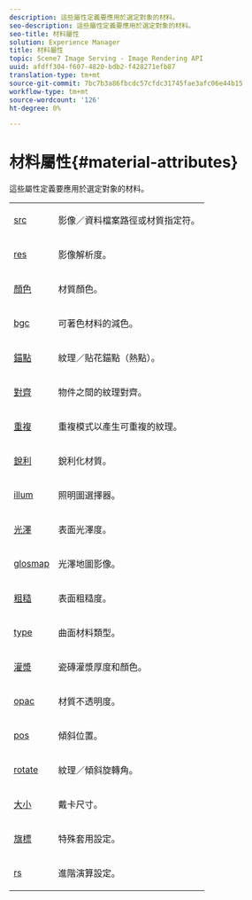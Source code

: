 ```yaml
---
description: 這些屬性定義要應用於選定對象的材料。
seo-description: 這些屬性定義要應用於選定對象的材料。
seo-title: 材料屬性
solution: Experience Manager
title: 材料屬性
topic: Scene7 Image Serving - Image Rendering API
uuid: afdff304-f607-4820-bdb2-f428271efb87
translation-type: tm+mt
source-git-commit: 7bc7b3a86fbcdc57cfdc31745fae3afc06e44b15
workflow-type: tm+mt
source-wordcount: '126'
ht-degree: 0%

---
```



# 材料屬性{#material-attributes}

這些屬性定義要應用於選定對象的材料。

<table id="simpletable_EA046B0CD2EA4FD881A7EC2A0D2D246D"> 
 <tr class="strow"> 
  <td class="stentry"> <p><span class="codeph"> <a href="../../../../../../ir-api/http-protocol/image-rendering-api-ref/c-ir-http-protocol-ref/c-ir-http-protocol-command-reference/r-ir-src.md#reference-62c98abad22149d68d405ed6aaff8272" type="reference" format="dita" scope="local"> src</a></span> </p></td> 
  <td class="stentry"> <p>影像／資料檔案路徑或材質指定符。 </p></td> 
 </tr> 
 <tr class="strow"> 
  <td class="stentry"> <p><span class="codeph"> <a href="../../../../../../ir-api/http-protocol/image-rendering-api-ref/c-ir-http-protocol-ref/c-ir-http-protocol-command-reference/r-ir-res.md#reference-0ad9de8887144c83a6db97b4994f7c04" type="reference" format="dita" scope="local"> res</a></span> </p></td> 
  <td class="stentry"> <p>影像解析度。 </p></td> 
 </tr> 
 <tr class="strow"> 
  <td class="stentry"> <p><span class="codeph"> <a href="../../../../../../ir-api/http-protocol/image-rendering-api-ref/c-ir-http-protocol-ref/c-ir-http-protocol-command-reference/r-ir-http-color.md#reference-ea3cba9edfe94dbab86d8f123a9ed0aa" type="reference" format="dita" scope="local"> 顏色</a></span> </p></td> 
  <td class="stentry"> <p>材質顏色。 </p></td> 
 </tr> 
 <tr class="strow"> 
  <td class="stentry"> <p><span class="codeph"> <a href="../../../../../../ir-api/http-protocol/image-rendering-api-ref/c-ir-http-protocol-ref/c-ir-http-protocol-command-reference/r-ir-bgc.md#reference-3f5c78cea01c4a85aa582076d23aebb0" type="reference" format="dita" scope="local"> bgc</a></span> </p></td> 
  <td class="stentry"> <p>可著色材料的減色。 </p></td> 
 </tr> 
 <tr class="strow"> 
  <td class="stentry"> <p><span class="codeph"> <a href="../../../../../../ir-api/http-protocol/image-rendering-api-ref/c-ir-http-protocol-ref/c-ir-http-protocol-command-reference/r-ir-http-anchor.md#reference-d53923d785c9442997dc7f2199524c26" type="reference" format="dita" scope="local"> 錨點</a></span> </p></td> 
  <td class="stentry"> <p>紋理／貼花錨點（熱點）。 </p></td> 
 </tr> 
 <tr class="strow"> 
  <td class="stentry"> <p><span class="codeph"> <a href="../../../../../../ir-api/http-protocol/image-rendering-api-ref/c-ir-http-protocol-ref/c-ir-http-protocol-command-reference/r-ir-align.md#reference-4d63baa522ce42f9b15167ba34c5c6a7" type="reference" format="dita" scope="local"> 對齊</a></span> </p></td> 
  <td class="stentry"> <p>物件之間的紋理對齊。 </p></td> 
 </tr> 
 <tr class="strow"> 
  <td class="stentry"> <p><span class="codeph"> <a href="../../../../../../ir-api/http-protocol/image-rendering-api-ref/c-ir-http-protocol-ref/c-ir-http-protocol-command-reference/r-ir-http-repeat.md#reference-37749da8233f42599ecf4731055fb7d8" type="reference" format="dita" scope="local"> 重複</a></span> </p></td> 
  <td class="stentry"> <p>重複模式以產生可重複的紋理。 </p></td> 
 </tr> 
 <tr class="strow"> 
  <td class="stentry"> <p><span class="codeph"> <a href="../../../../../../ir-api/http-protocol/image-rendering-api-ref/c-ir-http-protocol-ref/c-ir-http-protocol-command-reference/r-ir-http-sharp.md#reference-acdd87f6b5de4e3a85e5d3c03022a35a" type="reference" format="dita" scope="local"> 銳利</a></span> </p></td> 
  <td class="stentry"> <p>銳利化材質。 </p></td> 
 </tr> 
 <tr class="strow"> 
  <td class="stentry"> <p><span class="codeph"> <a href="../../../../../../ir-api/http-protocol/image-rendering-api-ref/c-ir-http-protocol-ref/c-ir-http-protocol-command-reference/r-ir-http-illum.md#reference-8efe483a30684022bfe711eb73efbee6" type="reference" format="dita" scope="local"> illum</a></span> </p></td> 
  <td class="stentry"> <p>照明圖選擇器。 </p></td> 
 </tr> 
 <tr class="strow"> 
  <td class="stentry"> <p><span class="codeph"> <a href="../../../../../../ir-api/http-protocol/image-rendering-api-ref/c-ir-http-protocol-ref/c-ir-http-protocol-command-reference/r-ir-http-gloss.md#reference-325aef2ee51e4e1584a06047427340ca" type="reference" format="dita" scope="local"> 光澤</a></span> </p></td> 
  <td class="stentry"> <p>表面光澤度。 </p></td> 
 </tr> 
 <tr class="strow"> 
  <td class="stentry"> <p><span class="codeph"> <a href="../../../../../../ir-api/http-protocol/image-rendering-api-ref/c-ir-http-protocol-ref/c-ir-http-protocol-command-reference/r-ir-glossmap.md#reference-99940148ae6a401482b2d03c68530f3a" type="reference" format="dita" scope="local"> glosmap</a></span> </p></td> 
  <td class="stentry"> <p>光澤地圖影像。 </p></td> 
 </tr> 
 <tr class="strow"> 
  <td class="stentry"> <p><span class="codeph"> <a href="../../../../../../ir-api/http-protocol/image-rendering-api-ref/c-ir-http-protocol-ref/c-ir-http-protocol-command-reference/r-ir-rough.md#reference-00add846b09f4dc39420bda1ca414180" type="reference" format="dita" scope="local"> 粗糙</a></span> </p></td> 
  <td class="stentry"> <p>表面粗糙度。 </p></td> 
 </tr> 
 <tr class="strow"> 
  <td class="stentry"> <p><span class="codeph"> <a href="../../../../../../ir-api/http-protocol/image-rendering-api-ref/c-ir-http-protocol-ref/c-ir-http-protocol-command-reference/r-ir-http-type.md#reference-128c7de89e2d46838019b560f3f84a35" type="reference" format="dita" scope="local"> type</a></span> </p></td> 
  <td class="stentry"> <p>曲面材料類型。 </p></td> 
 </tr> 
 <tr class="strow"> 
  <td class="stentry"> <p><span class="codeph"> <a href="../../../../../../ir-api/http-protocol/image-rendering-api-ref/c-ir-http-protocol-ref/c-ir-http-protocol-command-reference/r-ir-grout.md#reference-73651cbbbc344adba2626ef950d3672a" type="reference" format="dita" scope="local"> 灌漿</a></span> </p></td> 
  <td class="stentry"> <p>瓷磚灌漿厚度和顏色。 </p></td> 
 </tr> 
 <tr class="strow"> 
  <td class="stentry"> <p><span class="codeph"> <a href="../../../../../../ir-api/http-protocol/image-rendering-api-ref/c-ir-http-protocol-ref/c-ir-http-protocol-command-reference/r-ir-opac.md#reference-136b8563da714313a9e103f4ce179c5b" type="reference" format="dita" scope="local"> opac</a></span> </p></td> 
  <td class="stentry"> <p>材質不透明度。 </p></td> 
 </tr> 
 <tr class="strow"> 
  <td class="stentry"> <p><span class="codeph"> <a href="../../../../../../ir-api/http-protocol/image-rendering-api-ref/c-ir-http-protocol-ref/c-ir-http-protocol-command-reference/r-ir-pos.md#reference-22c10904a0ce4c8bb41c2c78104221b8" type="reference" format="dita" scope="local"> pos</a></span> </p></td> 
  <td class="stentry"> <p>傾斜位置。 </p></td> 
 </tr> 
 <tr class="strow"> 
  <td class="stentry"> <p><span class="codeph"> <a href="../../../../../../ir-api/http-protocol/image-rendering-api-ref/c-ir-http-protocol-ref/c-ir-http-protocol-command-reference/r-ir-rotate.md#reference-3745d74a913e4065b7ac009fb4fd9e3c" type="reference" format="dita" scope="local"> rotate</a></span> </p></td> 
  <td class="stentry"> <p>紋理／傾斜旋轉角。 </p></td> 
 </tr> 
 <tr class="strow"> 
  <td class="stentry"> <p><span class="codeph"> <a href="../../../../../../ir-api/http-protocol/image-rendering-api-ref/c-ir-http-protocol-ref/c-ir-http-protocol-command-reference/r-ir-http-size.md#reference-1220d6fbcde4479aba91de7adacdc988" type="reference" format="dita" scope="local"> 大小</a></span> </p></td> 
  <td class="stentry"> <p>戴卡尺寸。 </p></td> 
 </tr> 
 <tr class="strow"> 
  <td class="stentry"> <p><span class="codeph"> <a href="../../../../../../ir-api/http-protocol/image-rendering-api-ref/c-ir-http-protocol-ref/c-ir-http-protocol-command-reference/r-ir-flags.md#reference-3a4844f0f21346d79e6508aaad9a9ac9" type="reference" format="dita" scope="local"> 旗標</a></span> </p></td> 
  <td class="stentry"> <p>特殊套用設定。 </p></td> 
 </tr> 
 <tr class="strow"> 
  <td class="stentry"> <p><span class="codeph"> <a href="../../../../../../ir-api/http-protocol/image-rendering-api-ref/c-ir-http-protocol-ref/c-ir-http-protocol-command-reference/r-ir-rs.md#reference-d20cefaaa6cd4f449d1591c87959b4cf" type="reference" format="dita" scope="local"> rs</a></span> </p></td> 
  <td class="stentry"> <p>進階演算設定。 </p></td> 
 </tr> 
</table>

